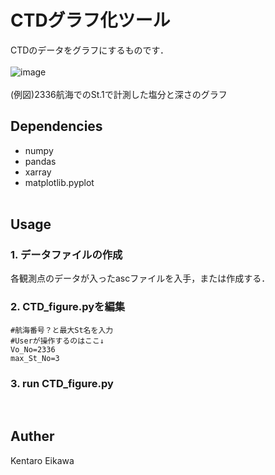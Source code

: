 # CTDグラフ化ツール

CTDのデータをグラフにするものです．
<br><br>
![image](https://github.com/user-attachments/assets/656f74ef-b779-4ee7-adc7-66a92cd8f8ab)
<br><br>
(例図)2336航海でのSt.1で計測した塩分と深さのグラフ<br>

## Dependencies
+ numpy
+ pandas
+ xarray
+ matplotlib.pyplot
<br><br>

## Usage

### 1. データファイルの作成
各観測点のデータが入ったascファイルを入手，または作成する．
<br>

### 2. CTD_figure.pyを編集


```
#航海番号？と最大St名を入力
#Userが操作するのはここ↓
Vo_No=2336
max_St_No=3
```

### 3. run CTD_figure.py
<br>

## Auther
Kentaro Eikawa


